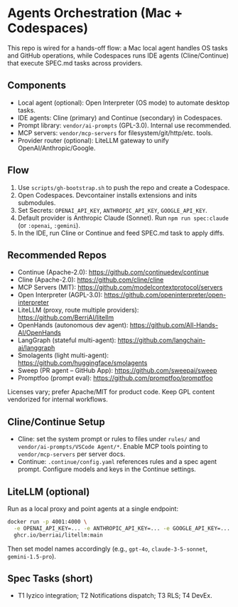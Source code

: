 # Agents Orchestration (Mac + Codespaces)

This repo is wired for a hands-off flow: a Mac local agent handles OS tasks and GitHub operations, while Codespaces runs IDE agents (Cline/Continue) that execute SPEC.md tasks across providers.

## Components

- Local agent (optional): Open Interpreter (OS mode) to automate desktop tasks.
- IDE agents: Cline (primary) and Continue (secondary) in Codespaces.
- Prompt library: `vendor/ai-prompts` (GPL-3.0). Internal use recommended.
- MCP servers: `vendor/mcp-servers` for filesystem/git/http/etc. tools.
- Provider router (optional): LiteLLM gateway to unify OpenAI/Anthropic/Google.

## Flow

1. Use `scripts/gh-bootstrap.sh` to push the repo and create a Codespace.
2. Open Codespaces. Devcontainer installs extensions and inits submodules.
3. Set Secrets: `OPENAI_API_KEY`, `ANTHROPIC_API_KEY`, `GOOGLE_API_KEY`.
4. Default provider is Anthropic Claude (Sonnet). Run `npm run spec:claude` (or `:openai`, `:gemini`).
5. In the IDE, run Cline or Continue and feed SPEC.md task to apply diffs.

## Recommended Repos

- Continue (Apache-2.0): https://github.com/continuedev/continue
- Cline (Apache-2.0): https://github.com/cline/cline
- MCP Servers (MIT): https://github.com/modelcontextprotocol/servers
- Open Interpreter (AGPL-3.0): https://github.com/openinterpreter/open-interpreter
- LiteLLM (proxy, route multiple providers): https://github.com/BerriAI/litellm
- OpenHands (autonomous dev agent): https://github.com/All-Hands-AI/OpenHands
- LangGraph (stateful multi-agent): https://github.com/langchain-ai/langgraph
- Smolagents (light multi-agent): https://github.com/huggingface/smolagents
- Sweep (PR agent – GitHub App): https://github.com/sweepai/sweep
- Promptfoo (prompt eval): https://github.com/promptfoo/promptfoo

Licenses vary; prefer Apache/MIT for product code. Keep GPL content vendorized for internal workflows.

## Cline/Continue Setup

- Cline: set the system prompt or rules to files under `rules/` and `vendor/ai-prompts/VSCode Agent/*`. Enable MCP tools pointing to `vendor/mcp-servers` per server docs.
- Continue: `.continue/config.yaml` references rules and a spec agent prompt. Configure models and keys in the Continue settings.

## LiteLLM (optional)

Run as a local proxy and point agents at a single endpoint:

```bash
docker run -p 4001:4000 \
  -e OPENAI_API_KEY=... -e ANTHROPIC_API_KEY=... -e GOOGLE_API_KEY=... \
  ghcr.io/berriai/litellm:main
```

Then set model names accordingly (e.g., `gpt-4o`, `claude-3-5-sonnet`, `gemini-1.5-pro`).

## Spec Tasks (short)

- T1 Iyzico integration; T2 Notifications dispatch; T3 RLS; T4 DevEx.

